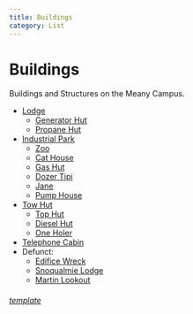 ```yaml
---
title: Buildings
category: List
---
```

# Buildings

Buildings and Structures on the Meany Campus.

- [Lodge](/Lodge)
    - [Generator Hut](Generator-Hut)
    - [Propane Hut](/Building/Propane-Hut)
- [Industrial Park](/Area/Industrial-Park)
    - [Zoo](/Building/Zoo)
    - [Cat House](/Building/Cat-House)
    - [Gas Hut](/Building/Gas-Hut)
    - [Dozer Tipi](/Building/Dozer-Tipi)
    - [Jane](/Building/Jane)
    - [Pump House](/Building/Pump-House)
- [Tow Hut](/Building/Tow-Hut)
    - [Top Hut](/Building/Top-Hut)
    - [Diesel Hut](/Building/Diesel-Hut)
    - [One Holer](One-Holer)
- [Telephone Cabin](/Building/Telephone-Cabin)
- Defunct:
    - [Edifice Wreck](/Area/Edifice-Wreck)
    - [Snoqualmie Lodge](Snoqualmie-Lodge)
    - [Martin Lookout](Martin-Lookout)


###### [template](/Building/Template)